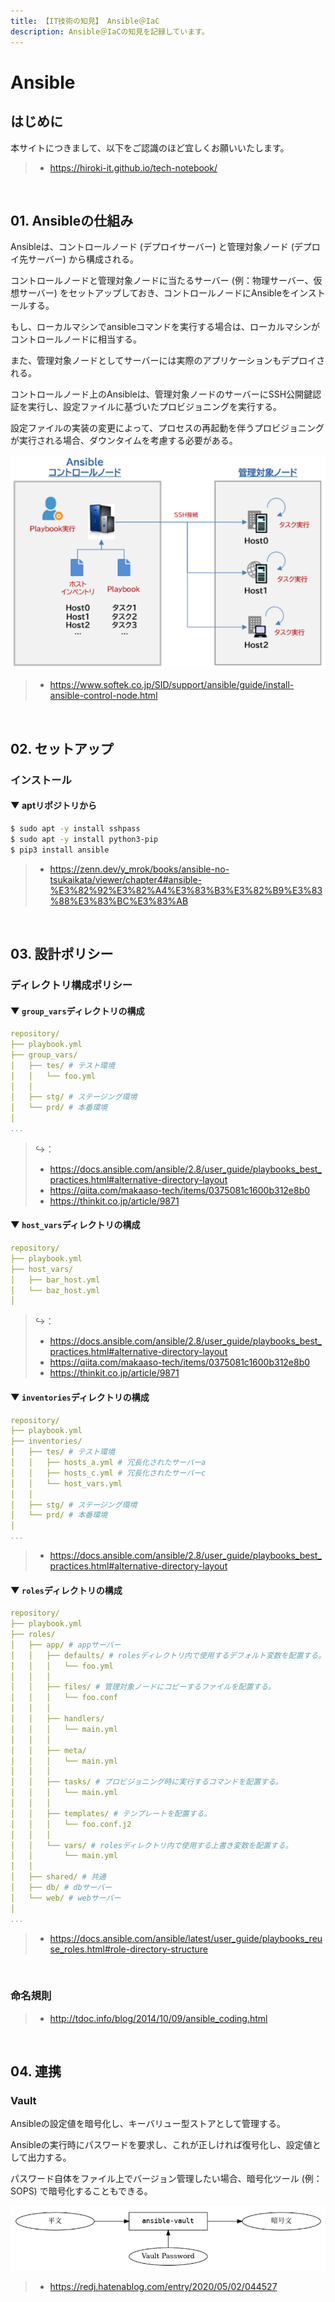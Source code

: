 ```yaml
---
title: 【IT技術の知見】 Ansible＠IaC
description: Ansible＠IaCの知見を記録しています。
---
```


# Ansible

## はじめに

本サイトにつきまして、以下をご認識のほど宜しくお願いいたします。

> - https://hiroki-it.github.io/tech-notebook/

<br>

## 01. Ansibleの仕組み

Ansibleは、コントロールノード (デプロイサーバー) と管理対象ノード (デプロイ先サーバー) から構成される。

コントロールノードと管理対象ノードに当たるサーバー (例：物理サーバー、仮想サーバー) をセットアップしておき、コントロールノードにAnsibleをインストールする。

もし、ローカルマシンでansibleコマンドを実行する場合は、ローカルマシンがコントロールノードに相当する。

また、管理対象ノードとしてサーバーには実際のアプリケーションもデプロイされる。

コントロールノード上のAnsibleは、管理対象ノードのサーバーにSSH公開鍵認証を実行し、設定ファイルに基づいたプロビジョニングを実行する。

設定ファイルの実装の変更によって、プロセスの再起動を伴うプロビジョニングが実行される場合、ダウンタイムを考慮する必要がある。

![ansible](https://raw.githubusercontent.com/hiroki-it/tech-notebook-images/master/images/ansible.png)

> - https://www.softek.co.jp/SID/support/ansible/guide/install-ansible-control-node.html

<br>

## 02. セットアップ

### インストール

#### ▼ aptリポジトリから

```bash
$ sudo apt -y install sshpass
$ sudo apt -y install python3-pip
$ pip3 install ansible
```

> - https://zenn.dev/y_mrok/books/ansible-no-tsukaikata/viewer/chapter4#ansible-%E3%82%92%E3%82%A4%E3%83%B3%E3%82%B9%E3%83%88%E3%83%BC%E3%83%AB

<br>

## 03. 設計ポリシー

### ディレクトリ構成ポリシー

#### ▼ `group_vars`ディレクトリの構成

```yaml
repository/
├── playbook.yml
├── group_vars/
│   ├── tes/ # テスト環境
│   │   └── foo.yml
│   │
│   ├── stg/ # ステージング環境
│   └── prd/ # 本番環境
│
...
```

> ↪️：
>
> - https://docs.ansible.com/ansible/2.8/user_guide/playbooks_best_practices.html#alternative-directory-layout
> - https://qiita.com/makaaso-tech/items/0375081c1600b312e8b0
> - https://thinkit.co.jp/article/9871

#### ▼ `host_vars`ディレクトリの構成

```yaml
repository/
├── playbook.yml
├── host_vars/
│   ├── bar_host.yml
│   └── baz_host.yml
│
```

> ↪️：
>
> - https://docs.ansible.com/ansible/2.8/user_guide/playbooks_best_practices.html#alternative-directory-layout
> - https://qiita.com/makaaso-tech/items/0375081c1600b312e8b0
> - https://thinkit.co.jp/article/9871

#### ▼ `inventories`ディレクトリの構成

```yaml
repository/
├── playbook.yml
├── inventories/
│   ├── tes/ # テスト環境
│   │   ├── hosts_a.yml # 冗長化されたサーバーa
│   │   ├── hosts_c.yml # 冗長化されたサーバーc
│   │   └── host_vars.yml
│   │
│   ├── stg/ # ステージング環境
│   └── prd/ # 本番環境
│
...
```

> - https://docs.ansible.com/ansible/2.8/user_guide/playbooks_best_practices.html#alternative-directory-layout

#### ▼ `roles`ディレクトリの構成

```yaml
repository/
├── playbook.yml
├── roles/
│   ├── app/ # appサーバー
│   │   ├── defaults/ # rolesディレクトリ内で使用するデフォルト変数を配置する。
│   │   │   └── foo.yml
│   │   │
│   │   ├── files/ # 管理対象ノードにコピーするファイルを配置する。
│   │   │   └── foo.conf
│   │   │
│   │   ├── handlers/
│   │   │   └── main.yml
│   │   │
│   │   ├── meta/
│   │   │   └── main.yml
│   │   │
│   │   ├── tasks/ # プロビジョニング時に実行するコマンドを配置する。
│   │   │   └── main.yml
│   │   │
│   │   ├── templates/ # テンプレートを配置する。
│   │   │   └── foo.conf.j2
│   │   │
│   │   └── vars/ # rolesディレクトリ内で使用する上書き変数を配置する。
│   │       └── main.yml
│   │
│   ├── shared/ # 共通
│   ├── db/ # dbサーバー
│   └── web/ # webサーバー
│
...
```

> - https://docs.ansible.com/ansible/latest/user_guide/playbooks_reuse_roles.html#role-directory-structure

<br>

### 命名規則

> - http://tdoc.info/blog/2014/10/09/ansible_coding.html

<br>

## 04. 連携

### Vault

Ansibleの設定値を暗号化し、キーバリュー型ストアとして管理する。

Ansibleの実行時にパスワードを要求し、これが正しければ復号化し、設定値として出力する。

パスワード自体をファイル上でバージョン管理したい場合、暗号化ツール (例：SOPS) で暗号化することもできる。

![ansible_ansible-vault](https://raw.githubusercontent.com/hiroki-it/tech-notebook-images/master/images/ansible_ansible-vault.png)

> - https://redj.hatenablog.com/entry/2020/05/02/044527

<br>
